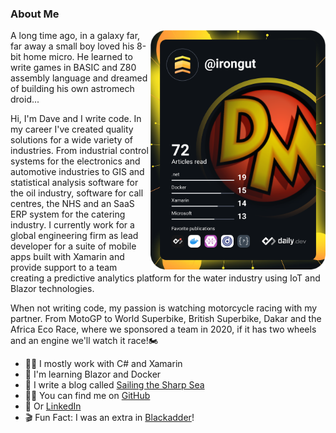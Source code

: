 ### About Me

<a href="https://app.daily.dev/irongut"><img src="https://github.com/irongut/irongut/blob/master/devcard.svg" width="280" align="right" alt="Dave Murray's Dev Card"/></a>

A long time ago, in a galaxy far, far away a small boy loved his 8-bit home micro. He learned to write games in BASIC and Z80 assembly language and dreamed of building his own astromech droid...

Hi, I'm Dave and I write code. In my career I've created quality solutions for a wide variety of industries. From industrial control systems for the electronics and automotive industries to GIS and statistical analysis software for the oil industry, software for call centres, the NHS and an SaaS ERP system for the catering industry. I currently work for a global engineering firm as lead developer for a suite of mobile apps built with Xamarin and provide support to a team creating a predictive analytics platform for the water industry using IoT and Blazor technologies.

When not writing code, my passion is watching motorcycle racing with my partner. From MotoGP to World Superbike, British Superbike, Dakar and the Africa Eco Race, where we sponsored a team in 2020, if it has two wheels and an engine we'll watch it race!🏍

* 👨‍🔧 I mostly work with C# and Xamarin
* 🚢 I'm learning Blazor and Docker
* 📃 I write a blog called [Sailing the Sharp Sea](https://blog.taranissoftware.com/)
* 👨‍💻 You can find me on [GitHub](https://github.com/irongut)
* 👋 Or [LinkedIn](https://www.linkedin.com/in/dave-murray-glasgow/)
* 🎬 Fun Fact: I was an extra in [Blackadder](https://www.imdb.com/title/tt0212579/)!
